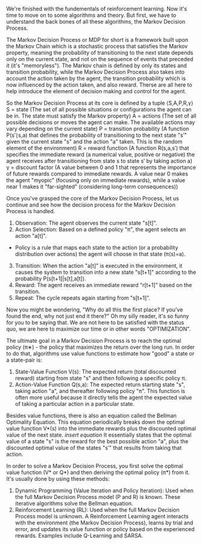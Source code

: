 We're finished with the fundementals of reinforcement learning. Now it's time to move on to some algorithms and theory. But first, we have to understand the back bones of all these algorithms, the Markov Decision Process.

The Markov Decision Process or MDP for short is a framework built upon the Markov Chain which is a stochastic process that satisfies the Markov property, meaning the probability of transitioning to the next state depends only on the current state, and not on the sequence of events that preceded it (it's "memoryless").
The Markov chain is defined by only its states and transition probability, while the Markov Decision Process also takes into account the action taken by the agent, the transition probability which is now influenced by the action taken, and also reward. Therse are all here to help introduce the element of decision making and control for the agent.

So the Markov Decision Process at its core is defined by a tuple ⟨S,A,P,R,γ⟩
S = state (The set of all possible situations or configurations the agent can be in. The state must satisfy the Markov property)
A = actions (The set of all possible decisions or moves the agent can make. The available actions may vary depending on the current state)
P = transition probability (A function P(s′∣s,a) that defines the probability of transitioning to the next state "s′" given the current state "s" and the action "a" taken. This is the random element of the environment)
R = reward function (A function R(s,a,s′) that specifies the immediate reward (a numerical value, positive or negative) the agent receives after transitioning from state s to state s′
 by taking action a)
γ = discount factor (A value between 0 and 1 that represents the importance of future rewards compared to immediate rewards. A value near 0 makes the agent "myopic" (focusing only on immediate rewards), while a value near 1 makes it "far-sighted" (considering long-term consequences))


Once you've grasped the core of the Markov Decision Process, let us continue and see how the decision process for the Markov Decision Process is handled.
1. Observation: The agent observes the current state "s[t]".
2. Action Selection: Based on a defined policy "π", the agent selects an action "a[t]".
- Policy is a rule that maps each state to the action (or a probability distribution over actions) the agent will choose in that state (π(s)=a).
3. Transition: When the action "a[t]" is executed in the environment, it causes the system to transition into a new state "s[t+1]" according to the probability P(s[t+1]|s[t],a[t]).
4. Reward: The agent receives an immediate reward "r[t+1]" based on the transition.
5. Repeat: The cycle repeats again starting from "s[t+1]".



Now you might be wondering, "Why do all this the first place? If you've found the end, why not just end it there?" Oh my silly reader, it's so funny for you to be saying that. We are not here to be satisfied with the status quo, we are here to maximize our time or in other words "OPTIMIZATION". 

The ultimate goal in a Markov Decision Process is to reach the optimal policy (π∗) - the policy that maximizes the return over the long run.
In order to do that, algorithms use value functions to estimate how "good" a state or a state-pair is:
1. State-Value Function V(s): The expected return (total discounted reward) starting from state "s" and then following a specific policy π.
2. Action-Value Function Q(s,a): The expected return starting state "s", taking action "a", and thereafter following policy "π". This function is often more useful because it directly tells the agent the expected value of taking a particular action in a particular state.

Besides value functions, there is also an equation called the Bellman Optimality Equation.
This equation periodically breaks down the optimal value function V*(s) into the immediate rewards plus the discounted optimal value of the next state.
*insert equation*
It essentially states that the optimal value of a state "s" is the reward for the best possible action "a", plus the discounted optimal value of the states "s′" that results from taking that action.


In order to solve a Markov Decision Process, you first solve the optimal value function (V* or Q*) and then deriving the optimal policy (π*) from it. It's usually done by using these methods:
1. Dynamic Programming (Value Iteration and Policy Iteration): Used when the full Markov Decision Process model (P and R) is known. These iterative algorithms solve the Bellman equation.
2. Reinforcement Learning (RL): Used when the full Markov Decision Process model is unknown. A Reinforcement Learning agent interacts with the environment (the Markov Decision Process), learns by trial and error, and updates its value function or policy based on the experienced rewards. Examples include Q-Learning and SARSA.